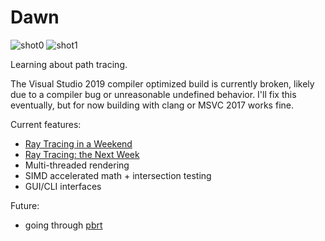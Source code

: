 # Dawn

![shot0](https://i.imgur.com/9KcH9sZ.png)
![shot1](https://i.imgur.com/b93N7Xh.png)

Learning about path tracing.

The Visual Studio 2019 compiler optimized build is currently broken, likely due to a compiler bug or unreasonable undefined behavior. I'll fix this eventually, but for now building with clang or MSVC 2017 works fine.

Current features:
- [Ray Tracing in a Weekend](http://www.realtimerendering.com/raytracing/Ray%20Tracing%20in%20a%20Weekend.pdf)
- [Ray Tracing: the Next Week](http://www.realtimerendering.com/raytracing/Ray%20Tracing_%20The%20Next%20Week.pdf)
- Multi-threaded rendering
- SIMD accelerated math + intersection testing
- GUI/CLI interfaces

Future:
- going through [pbrt](http://www.pbr-book.org/3ed-2018/contents.html)
